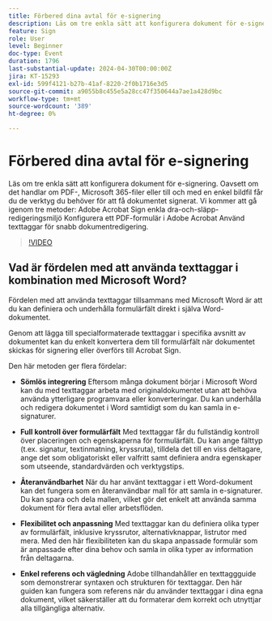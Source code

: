 ```yaml
---
title: Förbered dina avtal för e-signering
description: Läs om tre enkla sätt att konfigurera dokument för e-signering.
feature: Sign
role: User
level: Beginner
doc-type: Event
duration: 1796
last-substantial-update: 2024-04-30T00:00:00Z
jira: KT-15293
exl-id: 599f4121-b27b-41af-8220-2f0b1716e3d5
source-git-commit: a9055b8c455e5a28cc47f350644a7ae1a428d9bc
workflow-type: tm+mt
source-wordcount: '389'
ht-degree: 0%

---
```


# Förbered dina avtal för e-signering

Läs om tre enkla sätt att konfigurera dokument för e-signering. Oavsett om det handlar om PDF-, Microsoft 365-filer eller till och med en enkel bildfil får du de verktyg du behöver för att få dokumentet signerat. Vi kommer att gå igenom tre metoder: Adobe Acrobat Sign enkla dra-och-släpp-redigeringsmiljö Konfigurera ett PDF-formulär i Adobe Acrobat Använd texttaggar för snabb dokumentredigering.

>[!VIDEO](https://video.tv.adobe.com/v/3428184/?learn=on)

## Vad är fördelen med att använda texttaggar i kombination med Microsoft Word?

Fördelen med att använda texttaggar tillsammans med Microsoft Word är att du kan definiera och underhålla formulärfält direkt i själva Word-dokumentet.

Genom att lägga till specialformaterade texttaggar i specifika avsnitt av dokumentet kan du enkelt konvertera dem till formulärfält när dokumentet skickas för signering eller överförs till Acrobat Sign.

Den här metoden ger flera fördelar:

* **Sömlös integrering** Eftersom många dokument börjar i Microsoft Word kan du med texttaggar arbeta med originaldokumentet utan att behöva använda ytterligare programvara eller konverteringar. Du kan underhålla och redigera dokumentet i Word samtidigt som du kan samla in e-signaturer.

* **Full kontroll över formulärfält** Med texttaggar får du fullständig kontroll över placeringen och egenskaperna för formulärfält. Du kan ange fälttyp (t.ex. signatur, textinmatning, kryssruta), tilldela det till en viss deltagare, ange det som obligatoriskt eller valfritt samt definiera andra egenskaper som utseende, standardvärden och verktygstips.

* **Återanvändbarhet** När du har använt texttaggar i ett Word-dokument kan det fungera som en återanvändbar mall för att samla in e-signaturer. Du kan spara och dela mallen, vilket gör det enkelt att använda samma dokument för flera avtal eller arbetsflöden.

* **Flexibilitet och anpassning** Med texttaggar kan du definiera olika typer av formulärfält, inklusive kryssrutor, alternativknappar, listrutor med mera. Med den här flexibiliteten kan du skapa anpassade formulär som är anpassade efter dina behov och samla in olika typer av information från deltagarna.

* **Enkel referens och vägledning** Adobe tillhandahåller en texttaggguide som demonstrerar syntaxen och strukturen för texttaggar. Den här guiden kan fungera som referens när du använder texttaggar i dina egna dokument, vilket säkerställer att du formaterar dem korrekt och utnyttjar alla tillgängliga alternativ.
